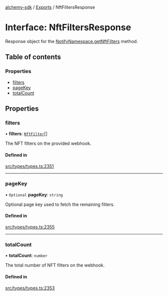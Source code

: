 [alchemy-sdk](../README.md) / [Exports](../modules.md) / NftFiltersResponse

# Interface: NftFiltersResponse

Response object for the [NotifyNamespace.getNftFilters](../classes/NotifyNamespace.md#getnftfilters) method.

## Table of contents

### Properties

- [filters](NftFiltersResponse.md#filters)
- [pageKey](NftFiltersResponse.md#pagekey)
- [totalCount](NftFiltersResponse.md#totalcount)

## Properties

### filters

• **filters**: [`NftFilter`](NftFilter.md)[]

The NFT filters on the provided webhook.

#### Defined in

[src/types/types.ts:2351](https://github.com/alchemyplatform/alchemy-sdk-js/blob/4483414/src/types/types.ts#L2351)

___

### pageKey

• `Optional` **pageKey**: `string`

Optional page key used to fetch the remaining filters.

#### Defined in

[src/types/types.ts:2355](https://github.com/alchemyplatform/alchemy-sdk-js/blob/4483414/src/types/types.ts#L2355)

___

### totalCount

• **totalCount**: `number`

The total number of NFT filters on the webhook.

#### Defined in

[src/types/types.ts:2353](https://github.com/alchemyplatform/alchemy-sdk-js/blob/4483414/src/types/types.ts#L2353)
